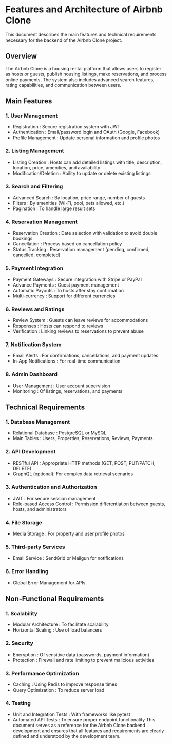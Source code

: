 # Features and Architecture of Airbnb Clone
This document describes the main features and technical requirements necessary for the backend of the Airbnb Clone project.

## Overview
The Airbnb Clone is a housing rental platform that allows users to register as hosts or guests, publish housing listings, make reservations, and process online payments. The system also includes advanced search features, rating capabilities, and communication between users.

## Main Features
### 1. User Management
- Registration : Secure registration system with JWT
- Authentication : Email/password login and OAuth (Google, Facebook)
- Profile Management : Update personal information and profile photos
### 2. Listing Management
- Listing Creation : Hosts can add detailed listings with title, description, location, price, amenities, and availability
- Modification/Deletion : Ability to update or delete existing listings
### 3. Search and Filtering
- Advanced Search : By location, price range, number of guests
- Filters : By amenities (Wi-Fi, pool, pets allowed, etc.)
- Pagination : To handle large result sets
### 4. Reservation Management
- Reservation Creation : Date selection with validation to avoid double bookings
- Cancellation : Process based on cancellation policy
- Status Tracking : Reservation management (pending, confirmed, cancelled, completed)
### 5. Payment Integration
- Payment Gateways : Secure integration with Stripe or PayPal
- Advance Payments : Guest payment management
- Automatic Payouts : To hosts after stay confirmation
- Multi-currency : Support for different currencies
### 6. Reviews and Ratings
- Review System : Guests can leave reviews for accommodations
- Responses : Hosts can respond to reviews
- Verification : Linking reviews to reservations to prevent abuse
### 7. Notification System
- Email Alerts : For confirmations, cancellations, and payment updates
- In-App Notifications : For real-time communication
### 8. Admin Dashboard
- User Management : User account supervision
- Monitoring : Of listings, reservations, and payments
## Technical Requirements
### 1. Database Management
- Relational Database : PostgreSQL or MySQL
- Main Tables : Users, Properties, Reservations, Reviews, Payments
### 2. API Development
- RESTful API : Appropriate HTTP methods (GET, POST, PUT/PATCH, DELETE)
- GraphQL (optional): For complex data retrieval scenarios
### 3. Authentication and Authorization
- JWT : For secure session management
- Role-based Access Control : Permission differentiation between guests, hosts, and administrators
### 4. File Storage
- Media Storage : For property and user profile photos
### 5. Third-party Services
- Email Service : SendGrid or Mailgun for notifications
### 6. Error Handling
- Global Error Management for APIs
## Non-Functional Requirements
### 1. Scalability
- Modular Architecture : To facilitate scalability
- Horizontal Scaling : Use of load balancers
### 2. Security
- Encryption : Of sensitive data (passwords, payment information)
- Protection : Firewall and rate limiting to prevent malicious activities
### 3. Performance Optimization
- Caching : Using Redis to improve response times
- Query Optimization : To reduce server load
### 4. Testing
- Unit and Integration Tests : With frameworks like pytest
- Automated API Tests : To ensure proper endpoint functionality
This document serves as a reference for the Airbnb Clone backend development and ensures that all features and requirements are clearly defined and understood by the development team.